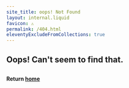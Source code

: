 ```yaml
---
site_title: oops! Not Found
layout: internal.liquid
favicon: ⚠️
permalink: /404.html
eleventyExcludeFromCollections: true
---
```


<div class="full-vh  center">
<h2 class="banner">Oops! Can't seem to find that.<h2>

#### Return [home](/)
</div>